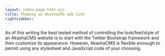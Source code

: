 ```yaml
---
layout: index-page.html.ejs
title: Theming an AkashaCMS web site
rightsidebar:
---
```


As of this writing the best tested method of controlling the look/feel/style of an AkashaCMS website is to start with the Twitter Bootstrap framework and then customize its appearance.  However, AkashaCMS is flexible enoough to permit using any stylesheet and JavaScript code of your choosing.